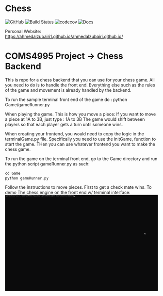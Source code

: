 # Chess
![GitHub](https://img.shields.io/github/license/AhmedAlzubairi1/COMS4995?style=plastic)
[![Build Status](https://travis-ci.org/AhmedAlzubairi1/Chess.svg?branch=master)](https://travis-ci.org/AhmedAlzubairi1/Chess)
[![codecov](https://codecov.io/gh/AhmedAlzubairi1/Chess/branch/master/graph/badge.svg?token=37GQ0IOMUG)](https://codecov.io/gh/AhmedAlzubairi1/Chess)
[![Docs](https://img.shields.io/readthedocs/chess.svg)](https://chess1.readthedocs.io)

Personal Website:
https://ahmedalzubairi1.github.io/ahmedalzubairi.github.io/

# COMS4995 Project -> Chess Backend


This is repo for a chess backend that you can use for your chess game. All you need to do is to handle the front end. Everything else such as the rules of the game and movement is already handled by the backend. 


To run the sample terminal front end of the game do : 
python Game/gameRunner.py

When playing the game. This is how you move a piece:
If you want to move a piece at 1A to 3B, just type : 1A to 3B
The game would shift between players so that each player gets a turn until someone wins. 


When creating your frontend, you would need to copy the logic in the terminalGame.py file. Specifically you need to use the initGame, function to start the game. THen you can use whatever frontend you want to make the chess game.

To run the game on the terminal front end, go to the Game directory and run the python script gameRunner.py as such:

```
cd Game
python gameRunner.py
```
Follow the instructions to move pieces. First to get a check mate wins.
To demo The chess engine on the front end w/ terminal interface:
![](demo.gif)

